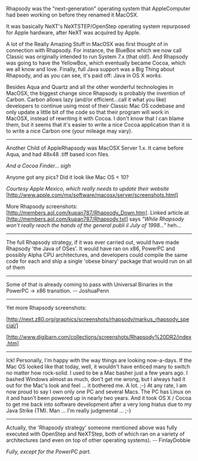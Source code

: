 

Rhapsody was the "next-generation" operating system that AppleComputer had been working on before they renamed it MacOSX.

It was basically NeXT's NeXTSTEP/OpenStep operating system repurposed for Apple hardware, after NeXT was acquired by Apple.

A lot of the Really Amazing Stuff in MacOSX was first thought of in connection with Rhapsody. For instance, the BlueBox which we now call Classic was originally intended to run System 7.x (that old!). And Rhapsody was going to have the YellowBox, which eventually became Cocoa, which we all know and love. Finally, full Java support was a Big Thing about Rhapsody, and as you can see, it's paid off: Java in OS X *works*.

Besides Aqua and Quartz and all the other wonderful technologies in MacOSX, the biggest change since Rhapsody is probably the invention of Carbon. Carbon allows lazy (and/or efficient...call it what you like) developers to continue using most of their Classic Mac OS codebase and only update a little bit of the code so that their program will work in MacOSX, instead of rewriting it with Cocoa. I don't know that I can blame them, but it seems that it's easier to write a nice Cocoa application than it is to write a nice Carbon one (your mileage may vary).

----
Another Child of AppleRhapsody was MacOSX Server 1.x. It came before Aqua, and had 48x48 .tiff based icon files.

*And a Cocoa Finder... sigh*

Anyone got any pics? Did it look like Mac OS < 10?

*Courtesy Apple Mexico, which really needs to update their website* [http://www.apple.com/mx/software/macosx/server/screenshots.html]

More Rhapsody screenshots: [http://members.aol.com/kupan787/Rhapsody_Down.htm]. Linked article at [http://members.aol.com/kupan787/Rhapsody.txt] says *"While Rhapsody won't really reach the hands of the general publi     il July of 1998..."* heh...

----

The full Rhapsody strategy, if it was ever carried out, would have made Rhapsody 'the Java of OSes'. It would have ran on x86, PowerPC and possibly Alpha CPU architectures, and developers could compile the same code for each and ship a single 'obese binary' package that would run on all of them 

----

Some of that is already coming to pass with Universal Binaries in the PowerPC -> x86 transition. -- JoshuaPenn

----

Yet more Rhapsody screenshots:

[http://next.z80.org/graphics/screenshots/rhapsody/markus_rhapsody_special/]

[http://www.digibarn.com/collections/screenshots/Rhapsody%20DR2/index.htm]

----

Ick! Personally, I'm happy with the way things are looking now-a-days. If the Mac OS looked like that today, well, it wouldn't have enticed many to switch no matter how rock-solid. I used to be a Mac basher just a few years ago. I bashed Windows almost as much, don't get me wrong, but I always had it out for the Mac's look and feel ... it bothered me. A lot. ;-) At any rate, I am now proud to say I own only one PC and several Macs. The PC has Linux on it and hasn't been powered up in nearly two years. And it took OS X / Cocoa to get me back into software development after a very long hiatus due to my Java Strike (TM). Man ... I'm really judgmental ... ;-)

----

Actually, the 'Rhapsody strategy' someone mentioned above was fully executed with OpenStep and NeXTStep, both of which ran on a variety of architectures (and even on top of other operating systems). -- FinlayDobbie

*Fully, except for the PowerPC part.*
